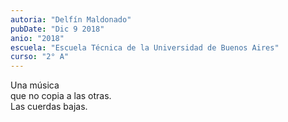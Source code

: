 ```yaml
---
autoria: "Delfín Maldonado"
pubDate: "Dic 9 2018"
anio: "2018"
escuela: "Escuela Técnica de la Universidad de Buenos Aires"
curso: "2° A"
---
```

Una música\
que no copia a las otras.\
Las cuerdas bajas.